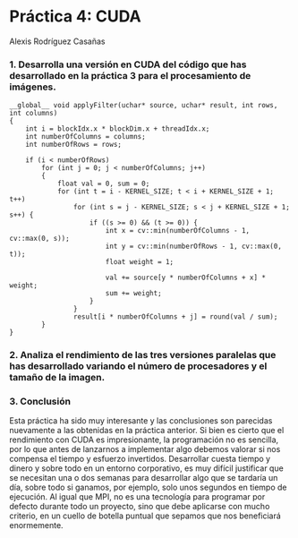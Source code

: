 # Práctica 4: CUDA
Alexis Rodríguez Casañas

### 1. Desarrolla una versión en CUDA del código que has desarrollado en la práctica 3 para el procesamiento de imágenes.
```
__global__ void applyFilter(uchar* source, uchar* result, int rows, int columns)
{
    int i = blockIdx.x * blockDim.x + threadIdx.x;
    int numberOfColumns = columns;
    int numberOfRows = rows;

    if (i < numberOfRows)
        for (int j = 0; j < numberOfColumns; j++) 
        {
            float val = 0, sum = 0;
            for (int t = i - KERNEL_SIZE; t < i + KERNEL_SIZE + 1; t++)
                for (int s = j - KERNEL_SIZE; s < j + KERNEL_SIZE + 1; s++) {
                    if ((s >= 0) && (t >= 0)) {
                        int x = cv::min(numberOfColumns - 1, cv::max(0, s));
                        int y = cv::min(numberOfRows - 1, cv::max(0, t));
                        float weight = 1;
                        
                        val += source[y * numberOfColumns + x] * weight;
                        sum += weight;
                    }
                }
                result[i * numberOfColumns + j] = round(val / sum);
        }
}
```

### 2. Analiza el rendimiento de las tres versiones paralelas que has desarrollado variando el número de procesadores y el tamaño de la imagen.

### 3. Conclusión
Esta práctica ha sido muy interesante y las conclusiones son parecidas nuevamente a las obtenidas en la práctica anterior. Si bien es cierto que el rendimiento
con CUDA es impresionante, la programación no es sencilla, por lo que antes de lanzarnos a implementar algo debemos valorar si nos compensa
el tiempo y esfuerzo invertidos. Desarrollar cuesta tiempo y dinero y sobre todo en un entorno corporativo, es muy difícil justificar que se necesitan una o dos semanas
para desarrollar algo que se tardaría un día, sobre todo si ganamos, por ejemplo, solo unos segundos en tiempo de ejecución. Al igual que MPI, 
no es una tecnología para programar por defecto durante todo un proyecto, sino que debe aplicarse con mucho criterio, en un cuello de botella puntual que sepamos 
que nos beneficiará enormemente.
